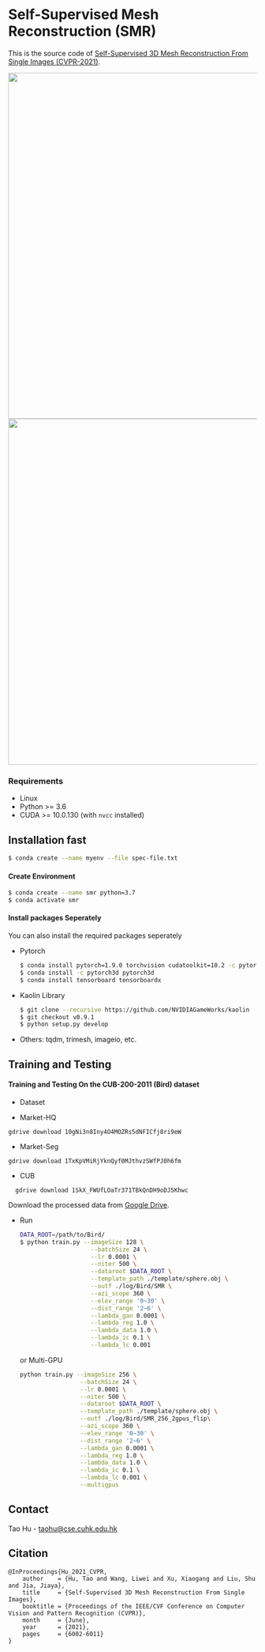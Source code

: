 # Self-Supervised Mesh Reconstruction (SMR)
This is the source code of [Self-Supervised 3D Mesh Reconstruction From Single Images (CVPR-2021)](https://openaccess.thecvf.com/content/CVPR2021/papers/Hu_Self-Supervised_3D_Mesh_Reconstruction_From_Single_Images_CVPR_2021_paper.pdf).
<p float="left">
<img src="docs/input.png" width="700"/> 
<img src="docs/rotation.gif" width="700"/>
</p>

### Requirements
- Linux
- Python >= 3.6
- CUDA >= 10.0.130 (with `nvcc` installed)

## Installation fast
```sh
$ conda create --name myenv --file spec-file.txt
```

#### Create Environment
```sh
$ conda create --name smr python=3.7
$ conda activate smr
```

#### Install packages Seperately
You can also install the required packages seperately
* Pytorch
    ```sh
    $ conda install pytorch=1.9.0 torchvision cudatoolkit=10.2 -c pytorch  
    $ conda install -c pytorch3d pytorch3d
    $ conda install tensorboard tensorboardx
    ```
* Kaolin Library
    ```sh
    $ git clone --recursive https://github.com/NVIDIAGameWorks/kaolin
    $ git checkout v0.9.1
    $ python setup.py develop
    ```

* Others: tqdm, trimesh, imageio, etc.

## Training and Testing
#### Training and Testing On the CUB-200-2011 (Bird) dataset

* Dataset

- Market-HQ
```
gdrive download 10gNi3n8Iny4O4MOZRs5dNFICfj8ri9eW
```

- Market-Seg
```
gdrive download 1TxKpVMiRjYknQyf0MJthvzSWfPJ0h6fm
```


- CUB
```
  gdrive download 1SkX_FWUfLOaTr371TBkQnDH9oDJ5Khwc
```
  Download the processed data from [Google Drive](https://drive.google.com/file/d/1SkX_FWUfLOaTr371TBkQnDH9oDJ5Khwc/view?usp=sharing).
* Run
    ```sh
    DATA_ROOT=/path/to/Bird/
    $ python train.py --imageSize 128 \
                        --batchSize 24 \
                        --lr 0.0001 \
                        --niter 500 \
                        --dataroot $DATA_ROOT \
                        --template_path ./template/sphere.obj \
                        --outf ./log/Bird/SMR \
                        --azi_scope 360 \
                        --elev_range '0~30' \
                        --dist_range '2~6' \
                        --lambda_gan 0.0001 \
                        --lambda_reg 1.0 \
                        --lambda_data 1.0 \
                        --lambda_ic 0.1 \
                        --lambda_lc 0.001
    ```
    or Multi-GPU
    ```sh
    python train.py --imageSize 256 \
                     --batchSize 24 \
                     --lr 0.0001 \
                     --niter 500 \
                     --dataroot $DATA_ROOT \
                     --template_path ./template/sphere.obj \
                     --outf ./log/Bird/SMR_256_2gpus_flip\
                     --azi_scope 360 \
                     --elev_range '0~30' \
                     --dist_range '2~6' \
                     --lambda_gan 0.0001 \
                     --lambda_reg 1.0 \
                     --lambda_data 1.0 \
                     --lambda_ic 0.1 \
                     --lambda_lc 0.001 \
                     --multigpus
    ```


## Contact
Tao Hu - [taohu@cse.cuhk.edu.hk](taohu@cse.cuhk.edu.hk)

## Citation
```
@InProceedings{Hu_2021_CVPR,
    author    = {Hu, Tao and Wang, Liwei and Xu, Xiaogang and Liu, Shu and Jia, Jiaya},
    title     = {Self-Supervised 3D Mesh Reconstruction From Single Images},
    booktitle = {Proceedings of the IEEE/CVF Conference on Computer Vision and Pattern Recognition (CVPR)},
    month     = {June},
    year      = {2021},
    pages     = {6002-6011}
}
```
